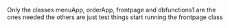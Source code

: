 Only the classes menuApp, orderApp, frontpage and dbfunctions1 are the ones needed 
the others are just test things 
start running the frontpage class 
